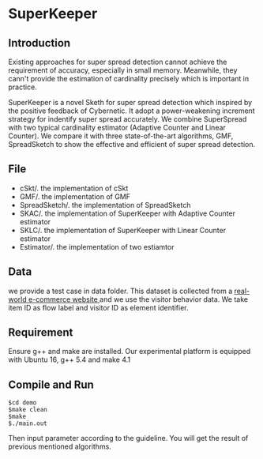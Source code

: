 # SuperKeeper
## Introduction
Existing approaches for super spread detection cannot achieve the requirement of accuracy, especially in small memory.
Meanwhile, they cann't provide the estimation of cardinality precisely which is important in practice.

SuperKeeper is a novel Sketh for super spread detection which inspired by the positive feedback of Cybernetic. 
It adopt a power-weakening increment strategy for indentify super spread accurately. We combine SuperSpread
with two typical cardinality estimator (Adaptive Counter and Linear Counter).
We compare it with three state-of-the-art algorithms, GMF, SpreadSketch to show the effective and efficient of super spread detection. 


## File
- cSkt/. the implementation of cSkt
- GMF/. the implementation of GMF
- SpreadSketch/. the implementation of SpreadSketch
- SKAC/. the implementation of SuperKeeper with Adaptive Counter estimator
- SKLC/. the implementation of SuperKeeper with Linear Counter estimator
- Estimator/. the implementation of two estiamtor
## Data
we provide a test case in data folder.
This dataset is collected from a [real-world e-commerce website ](https://www.kaggle.com/retailrocket/ecommerce-dataset?select=events.csv) and we use the visitor 
behavior data. We take item ID as flow label and visitor ID as 
element identifier.


## Requirement
Ensure g++ and make are installed. Our experimental platform is equipped with Ubuntu 16, g++ 5.4 and make 4.1

## Compile and Run
```
$cd demo
$make clean
$make
$./main.out
```
Then input parameter according to the guideline. You will get the result of previous mentioned algorithms.
